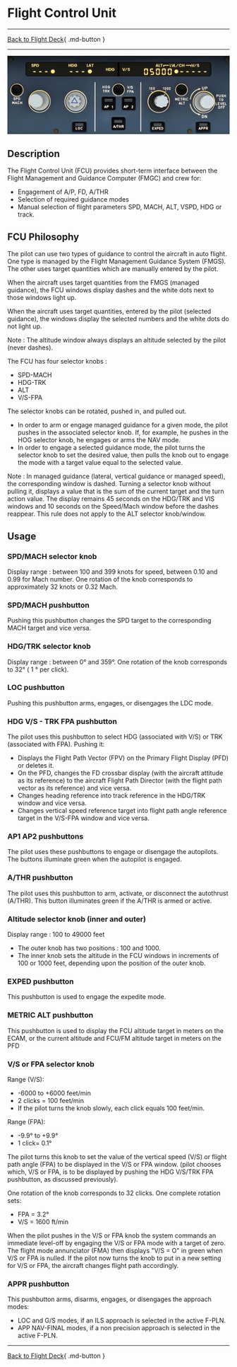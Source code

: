 # Flight Control Unit

---

[Back to Flight Deck](../index.md){ .md-button }

---

![Flight Control Unit (FCU)](../../../assets/a32nx-briefing/glareshield/FCU.jpg "Flight Control Unit (FCU)")

## Description

The Flight Control Unit (FCU) provides short-term interface between the Flight Management and Guidance Computer (FMGC) and crew for:

-	Engagement of A/P, FD, A/THR
-	Selection of required guidance modes
-	Manual selection of flight parameters SPD, MACH, ALT, VSPD, HDG or track.

## FCU Philosophy

The pilot can use two types of guidance to control the aircraft in auto flight. One type is managed by the Flight Management Guidance System (FMGS). The other uses target quantities which are manually entered by the pilot.

When the aircraft uses target quantities from the FMGS (managed guidance), the FCU windows display dashes and the white dots next to those windows light up.

When the aircraft uses target quantities, entered by the pilot (selected guidance), the windows display the selected numbers and the white dots do not light up.

Note : The altitude window always displays an altitude selected by the pilot (never dashes).

The FCU has four selector knobs :

- SPD-MACH
- HDG-TRK
- ALT
- V/S-FPA

The selector knobs can be rotated, pushed in, and pulled out.

- In order to arm or engage managed guidance for a given mode, the pilot pushes in the associated selector knob. If, for example, he pushes in the HOG selector knob, he engages or arms the NAV mode.
- In order to engage a selected guidance mode, the pilot turns the selector knob to set the desired value, then pulls the knob out to engage the mode with a target value equal to the selected value.

Note : In managed guidance (lateral, vertical guidance or managed speed), the corresponding window is dashed. Turning a selector knob without pulling it, displays a value that is the sum of the current target and the turn action value. The display remains 45 seconds on the HDG/TRK and VIS windows and 10 seconds on the Speed/Mach window before the dashes reappear. This rule does not apply to the ALT selector knob/window.

## Usage

###  SPD/MACH selector knob

Display range : between 100 and 399 knots for speed, between 0.10 and 0.99 for Mach number. One rotation of the knob corresponds to approximately 32 knots or 0.32 Mach.

### SPD/MACH pushbutton

Pushing this pushbutton changes the SPD target to the corresponding MACH target and vice versa.

###  HDG/TRK selector knob

Display range : between 0° and 359°. One rotation of the knob corresponds to 32° ( 1 ° per click).

### LOC pushbutton

Pushing this pushbutton arms, engages, or disengages the LDC mode.

### HDG V/S - TRK FPA pushbutton

The pilot uses this pushbutton to select HDG (associated with V/S) or TRK (associated with FPA). Pushing it:

- Displays the Flight Path Vector (FPV) on the Primary Flight Display (PFD) or deletes it.
- On the PFD, changes the FD crossbar display (with the aircraft attitude as its reference) to the aircraft Flight Path Director (with the flight path vector as its reference) and vice versa.
- Changes heading reference into track reference in the HDG/TRK window and vice versa.
- Changes vertical speed reference target into flight path angle reference target in the V/S-FPA window and vice versa.

### AP1 AP2 pushbuttons

The pilot uses these pushbuttons to engage or disengage the autopilots. The buttons illuminate green when the autopilot is engaged.

### A/THR pushbutton

The pilot uses this pushbutton to arm, activate, or disconnect the autothrust (A/THR). This button illuminates green if the A/THR is armed or active.

### Altitude selector knob (inner and outer)

Display range : 100 to 49000 feet
- The outer knob has two positions : 100 and 1000.
- The inner knob sets the altitude in the FCU windows in increments of 100 or 1000 feet, depending upon the position of the outer knob.

### EXPED pushbutton

This pushbutton is used to engage the expedite mode.

### METRIC ALT pushbutton

This pushbutton is used to display the FCU altitude target in meters on the ECAM, or the current altitude and FCU/FM altitude target in meters on the PFD

### V/S or FPA selector knob

Range (V/S):

- -6000 to +6000 feet/min
- 2 clicks = 100 feet/min
- If the pilot turns the knob slowly, each click equals 100 feet/min.

Range (FPA):

- -9.9° to +9.9°
- 1 click= 0.1°

The pilot turns this knob to set the value of the vertical speed (V/S) or flight path angle (FPA) to be displayed in the V/S or FPA window. (pilot chooses which, V/S or FPA, is to be displayed by pushing the HDG V/S/TRK FPA pushbutton, as discussed previously).

One rotation of the knob corresponds to 32 clicks. One complete rotation sets:

- FPA = 3.2°
- V/S = 1600 ft/min

When the pilot pushes in the V/S or FPA knob the system commands an immediate level-off by engaging the V/S or FPA mode with a target of zero. The flight mode annunciator (FMA) then displays "V/S = O" in green when V/S or FPA is nulled. If the pilot now turns the knob to put in a new setting for V/S or FPA, the aircraft changes flight path accordingly.

### APPR pushbutton

This pushbutton arms, disarms, engages, or disengages the approach modes:

- LOC and G/S modes, if an ILS approach is selected in the active F-PLN.
- APP NAV-FINAL modes, if a non precision approach is selected in the active F-PLN.


---

[Back to Flight Deck](../index.md){ .md-button }


